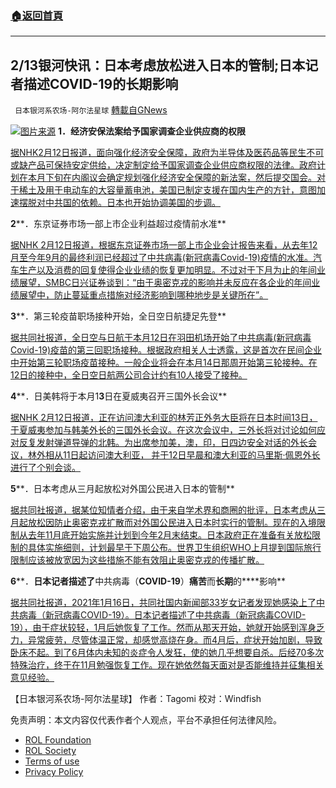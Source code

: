 ###  [:house:返回首頁](https://github.com/ourhimalayas/txt)
---


## 2/13银河快讯：日本考虑放松进入日本的管制;日本记者描述COVID-19的长期影响
` 日本银河系农场-阿尔法星球` [轉載自GNews](https://gnews.org/zh-hans/2001171/)

![](https://assets.gnews.org/wp-content/uploads/2022/02/图片1-53.png)[图片来源](https://english.kyodonews.net/)
**1．经济安保法案给予国家调查企业供应商的权限**

[据NHK2月12日报道，面向强化经济安全保障，政府为半导体及医药品等民生不可或缺产品可保持安定供给，决定制定给予国家调查企业供应商权限的法律。政府计划在本月下旬在内阁议会确定规划强化经济安全保障的新法案，然后提交国会。对于稀土及用于电动车的大容量蓄电池，美国已制定支援在国内生产的方针，意图加速摆脱对中共国的依赖。日本也开始协调美国的步调。](https://www3.nhk.or.jp/news/html/20220212/k10013481171000.html?utm_int=news-business_contents_news-main_001)

**2****．东京证券市场一部上市企业利益超过疫情前水准**

[据NHK 2月12日报道，根据东京证券市场一部上市企业会计报告来看，从去年12月至今年9月的最终利润已经超过了中共病毒(新冠病毒Covid-19)疫情的水准。汽车生产以及消费的回复使得企业业绩的恢复更加明显。不过对于下月为止的年间业绩展望，SMBC日兴证券谈到：“由于奥密克戎的影响并未反应在各企业的年间业绩展望中，防止蔓延重点措施对经济影响到哪种地步是关键所在”。](https://www3.nhk.or.jp/news/html/20220212/k10013481161000.html?utm_int=news-business_contents_news-main_002)

**3****．第三轮疫苗职场接种开始，全日空日航捷足先登**

[据共同社报道，全日空与日航于本月12日在羽田机场开始了中共病毒(新冠病毒Covid-19)疫苗的第三回职场接种。根据政府相关人士透露，这是首次在民间企业中开始第三轮职场疫苗接种。一般企业将会在本月14日那周开始第三轮接种。在12日的接种中，全日空日航两公司合计约有10人接受了接种。](https://news.yahoo.co.jp/articles/f5977f0720e4e52cad4cdd04a24d8b0b75d4d6bb)

**4****．日美韩将于本月1****3****日在夏威夷召开三国外长会议**

[据NHK 2月12日报道，正在访问澳大利亚的林芳正外务大臣将在日本时间13日，于夏威夷参加与韩美外长的三国外长会议。在这次会议中，三外长将对讨论如何应对反复发射弹道导弹的北韩。为出席参加美，澳，印，日四边安全对话的外长会议，林外相从11日起访问澳大利亚， 并于12日早晨和澳大利亚的马里斯·佩恩外长进行了个别会谈。](https://news.yahoo.co.jp/articles/f83584534ede48db245aa9bec9c55b1119eebb35)

**5****．日本考虑从三月起放松对外国公民进入日本的管制**

[据共同社报道，据某位知情者介绍，由于来自学术界和商圈的批评，日本考虑从三月起放松因防止奥密克戎扩散而对外国公民进入日本时实行的管制。现在的入境限制从去年11月底开始实施并计划到今年2月末结束。日本政府正在准备有关放松限制的具体实施细则，计划最早于下周公布。世界卫生组织WHO上月提到国际旅行限制应该被放宽因为这些措施不能有效阻止奥密克戎的传播扩散。](https://english.kyodonews.net/news/2022/02/68a458caf4f7-japan-to-consider-easing-nonresident-foreigner-entry-ban-kishida.html)

**6****．****日本记者描述了****中共病毒（****COVID-19****）****痛苦****而****长期****的****影响**

[据共同社报道，2021年1月16日，共同社国内新闻部33岁女记者发现她感染上了中共病毒（新冠病毒COVID-19）。日本记者描述了中共病毒（新冠病毒COVID-19），由于症状较轻，1月后她恢复了工作。然而从那天开始，她就开始感到浑身乏力，异常疲劳，尽管体温正常，却感觉高烧在身。而4月后，症状开始加剧，导致卧床不起。到了6月体内未知的炎症令人发狂，使的她几乎想要自杀。后经70多次特殊治疗，终于在11月勉强恢复工作。现在她依然每天面对是否能维持并征集相关意见经验。](https://english.kyodonews.net/news/2022/02/b735fb355be4-feature-japanese-reporter-describes-agonizing-long-term-effects-of-covid-19.html)

【日本银河系农场-阿尔法星球】
作者：Tagomi
校对：Windfish

 

免责声明：本文内容仅代表作者个人观点，平台不承担任何法律风险。

- [ROL Foundation](https://rolfoundation.org/)
- [ROL Society](https://rolsociety.org/)
- [Terms of use](https://gnews.org/terms-of-use-3/)
- [Privacy Policy](https://gnews.org/privacy-policy/)
